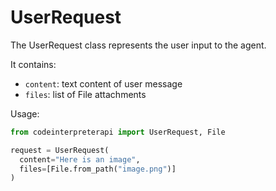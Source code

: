 # UserRequest

The UserRequest class represents the user input to the agent.

It contains:

- `content`: text content of user message
- `files`: list of File attachments

Usage:

```python
from codeinterpreterapi import UserRequest, File

request = UserRequest(
  content="Here is an image",
  files=[File.from_path("image.png")]
)
```
